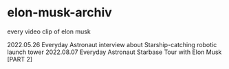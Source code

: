 # elon-musk-archiv
every video clip of elon musk 

2022.05.26 Everyday Astronaut interview about Starship-catching robotic launch tower
2022.08.07 Everyday Astronaut Starbase Tour with Elon Musk [PART 2]
